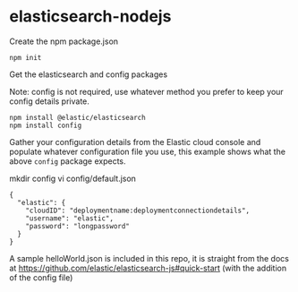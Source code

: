 # elasticsearch-nodejs

Create the npm package.json
```
npm init
```

Get the elasticsearch and config packages

Note: config is not required, use whatever method you prefer to keep your config details private.
```
npm install @elastic/elasticsearch
npm install config
```

Gather your configuration details from the Elastic cloud console and populate
whatever configuration file you use, this example shows what the above `config` package expects.

mkdir config
vi config/default.json
```
{
  "elastic": {
    "cloudID": "deploymentname:deploymentconnectiondetails",
    "username": "elastic",
    "password": "longpassword"
  }
}
```

A sample helloWorld.json is included in this repo, it is straight from the docs at https://github.com/elastic/elasticsearch-js#quick-start (with the addition of the config file)
